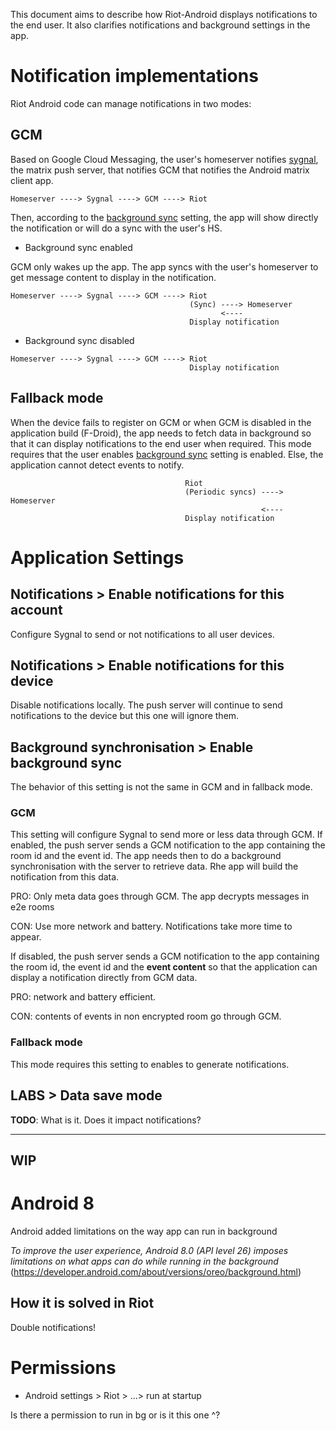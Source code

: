 This document aims to describe how Riot-Android displays notifications to the end user. It also clarifies notifications and background settings in the app.

# Notification implementations

Riot Android code can manage notifications in two modes:

## GCM

Based on Google Cloud Messaging, the user's homeserver notifies [sygnal](https://github.com/matrix-org/sygnal), the matrix push server, that notifies GCM that notifies the Android matrix client app.

`Homeserver ----> Sygnal ----> GCM ----> Riot`

Then, according to the [background sync](#background-synchronisation--enable-background-sync) setting, the app will show directly the notification or will do a sync with the user's HS.


  - Background sync enabled

GCM only wakes up the app. The app syncs with the user's homeserver to get message content to display in the notification.

```
Homeserver ----> Sygnal ----> GCM ----> Riot
                                        (Sync) ----> Homeserver
                                               <---- 
                                        Display notification
```

 
  - Background sync disabled

```
Homeserver ----> Sygnal ----> GCM ----> Riot
                                        Display notification                               
```



## Fallback mode

When the device fails to register on GCM or when GCM is disabled in the application build (F-Droid), the app needs to fetch data in background so that it can display notifications to the end user when required.
This mode requires that the user enables [background sync](#background-synchronisation--enable-background-sync) setting is enabled. Else, the application cannot detect events to notify.


```
                                       Riot
                                       (Periodic syncs) ----> Homeserver
                                                        <---- 
                                       Display notification
```


# Application Settings

## Notifications > Enable notifications for this account
 
Configure Sygnal to send or not notifications to all user devices. 

## Notifications > Enable notifications for this device

Disable notifications locally. The push server will continue to send notifications to the device but this one will ignore them.

## Background synchronisation > Enable background sync

The behavior of this setting is not the same in GCM and in fallback mode.

### GCM
This setting will configure Sygnal to send more or less data through GCM.
If enabled, the push server sends a GCM notification to the app containing the room id and the event id.
The app needs then to do a background synchronisation with the server to retrieve data. Rhe app will build the notification from this data.

PRO: Only meta data goes through GCM. The app decrypts messages in e2e rooms

CON: Use more network and battery. Notifications take more time to appear.


If disabled, the push server sends a GCM notification to the app containing the room id, the event id and the **event content** so that the application can display a notification directly from GCM data.

PRO: network and battery efficient.

CON: contents of events in non encrypted room go through GCM. 


### Fallback mode

This mode requires this setting to enables to generate notifications.



## LABS > Data save mode

**TODO**: What is it. Does it impact notifications?



---
WIP
---


# Android 8
Android added limitations on the way app can run in background

*To improve the user experience, Android 8.0 (API level 26) imposes limitations on what apps can do while running in the background* (https://developer.android.com/about/versions/oreo/background.html)

## How it is solved in Riot
Double notifications!

# Permissions

- Android settings > Riot >  ...> run at startup

Is there a permission to run in bg or is it this one ^?
